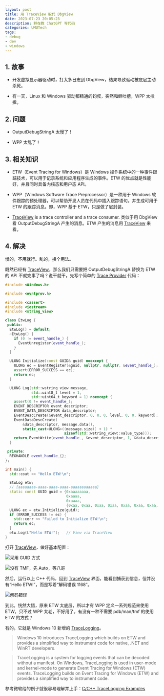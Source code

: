 ```yaml
---
layout: post
title: 用 TraceView 取代 DbgView
date: 2023-07-23 20:05:23
description: 稣在教 ChatGPT 写代码
categories: UMUTech
tags:
- debug
- dev
- windows
---
```

[tv]: https://learn.microsoft.com/en-us/windows-hardware/drivers/devtest/traceview
[tl]: https://learn.microsoft.com/en-us/windows/win32/tracelogging/trace-logging-portal
[tp]: https://learn.microsoft.com/en-us/windows-hardware/drivers/devtest/trace-provider

## 1. 故事

- 开发虚拟显示器驱动时，打太多日志到 DbgView，结果导致驱动被底层主动杀死。

- 有一天，Linux 和 Windows 驱动都精通的钧叔，突然和稣吐槽，WPP 太擸𢶍。

## 2. 问题

- OutputDebugStringA 太慢了！

- WPP 太乱了！

## 3. 相关知识

- ETW（Event Tracing for Windows）是 Windows 操作系统中的一种事件跟踪技术，可以用于记录系统和应用程序生成的事件。ETW 的优点就是性能好，并且同时具备内核态和用户态 API。

- WPP（Windows Software Trace Preprocessor）是一种用于 Windows 软件跟踪的预处理器，可以帮助开发人员在代码中插入跟踪语句，并生成可用于 ETW 的跟踪消息。即，WPP 基于 ETW，只是做了层封装。

- [TraceView][tv] is a trace controller and a trace consumer. 类似于用 DbgView 看 OutputDebugStringA 产生的消息。ETW 产生的消息用 [TraceView][tv] 来看。

## 4. 解决

慢的，不用就行。乱的，换个用法。

既然已经有 [TraceView][tv]，那么我们只需要把 OutputDebugStringA 替换为 ETW 的 API 不就完事了吗？说干就干，先写个简单的 [Trace Provider][tp] 代码：

```cpp
#include <Windows.h>

#include <evntprov.h>

#include <cassert>
#include <iostream>
#include <string_view>

class EtwLog {
 public:
  EtwLog() = default;
  ~EtwLog() {
    if (0 != event_handle_) {
      EventUnregister(event_handle_);
    }
  }

  ULONG Initialize(const GUID& guid) noexcept {
    ULONG ec = EventRegister(&guid, nullptr, nullptr, &event_handle_);
    assert(ERROR_SUCCESS == ec);
    return ec;
  }

  ULONG Log(std::wstring_view message,
            std::uint8_t level = 1,
            std::uint64_t keyword = 1) noexcept {
    assert(0 != event_handle_);
    EVENT_DESCRIPTOR event_descriptor;
    EVENT_DATA_DESCRIPTOR data_descriptor;
    EventDescCreate(&event_descriptor, 0, 0, 0, level, 0, 0, keyword);
    EventDataDescCreate(
        &data_descriptor, message.data(),
        static_cast<ULONG>((message.size() + 1) *
                           sizeof(std::wstring_view::value_type)));
    return EventWrite(event_handle_, &event_descriptor, 1, &data_descriptor);
  }

 private:
  REGHANDLE event_handle_{};
};

int main() {
  std::cout << "Hello ETW!\n";

  EtwLog etw;
  // {aaaaaaaa-aaaa-aaaa-aaaa-aaaaaaaaaaaa}
  static const GUID guid = {0xaaaaaaaa,
                            0xaaaa,
                            0xaaaa,
                            {0xaa, 0xaa, 0xaa, 0xaa, 0xaa, 0xaa, 0xaa, 0xaa}};
  ULONG ec = etw.Initialize(guid);
  if (ERROR_SUCCESS != ec) {
    std::cerr << "Failed to Initialize ETW!\n";
    return ec;
  }
  etw.Log(L"Hello ETW!");   // View via TraceView
}
```

打开 [TraceView][tv]，做好基本配置：

![采用 GUID 方式](/images/20230723-traceview-guid.png)

![没有 TMF，先 Auto，等八哥](/images/20230723-traceview-tmf.png)

然后，运行以上 C++ 代码，回到 [TraceView][tv] 界面，能看到捕获到信息，但并没有“Hello ETW!”，而是写着“解码错误 1168”。

![解码错误](/images/20230723-traceview-1168.png)

到此，恍然大悟，原来 ETW 太底层，所以才有 WPP 定义一系列规范来使用 ETW，只不过 WPP 太老，不好用了。有没有一种不需要 pdb/man/tmf 的使用 ETW 的方式？

有的。它就是 Windows 10 新增的 [TraceLogging][tl]。

> Windows 10 introduces TraceLogging which builds on ETW and provides a simplified way to instrument code for native, .NET and WinRT developers.

> TraceLogging is a system for logging events that can be decoded without a manifest. On Windows, TraceLogging is used in user-mode and kernel-mode to generate Event Tracing for Windows (ETW) events. TraceLogging builds on Event Tracing for Windows (ETW) and provides a simplified way to instrument code.

参考微软给的例子就很容易理解并上手：[C/C++ TraceLogging Examples](https://learn.microsoft.com/en-us/windows-hardware/drivers/devtest/tracelogging-examples)

